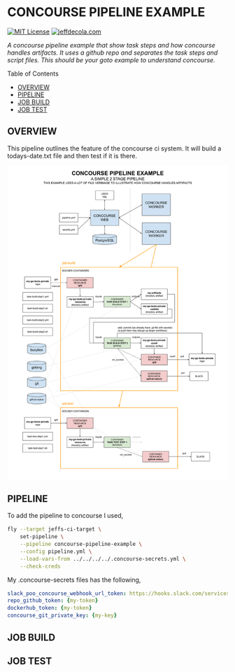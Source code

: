 # CONCOURSE PIPELINE EXAMPLE

[![MIT License](https://img.shields.io/:license-mit-blue.svg)](https://jeffdecola.mit-license.org)
[![jeffdecola.com](https://img.shields.io/badge/website-jeffdecola.com-blue)](https://jeffdecola.com)

  _A concourse pipeline example that show task steps and how
  concourse handles artifacts. It uses a github repo and separates
  the task steps and script files.
  This should be your goto example to understand concourse._

Table of Contents

* [OVERVIEW](https://github.com/JeffDeCola/my-cicd-pipeline-examples/concourse-pipelines/concourse-pipeline-example#overview)
* [PIPELINE](https://github.com/JeffDeCola/my-cicd-pipeline-examples/concourse-pipelines/concourse-pipeline-example#pipeline)
* [JOB BUILD](https://github.com/JeffDeCola/my-cicd-pipeline-examples/concourse-pipelines/concourse-pipeline-example#job-build)
* [JOB TEST](https://github.com/JeffDeCola/my-cicd-pipeline-examples/concourse-pipelines/concourse-pipeline-example#job-test)

## OVERVIEW

This pipeline outlines the feature of the concourse ci system.
It will build a todays-date.txt file and then test if it is there.

![IMAGE](../../docs/pics/concourse-pipeline-example.svg)

## PIPELINE

To add the pipeline to concourse I used,

```bash
fly --target jeffs-ci-target \
    set-pipeline \
    --pipeline concourse-pipeline-example \
    --config pipeline.yml \
    --load-vars-from ../../../../.concourse-secrets.yml \
    --check-creds
```

My .concourse-secrets files has the following,

```yml
slack_poo_concourse_webhook_url_token: https://hooks.slack.com/services/{my-token}
repo_github_token: {my-token}
dockerhub_token: {my-token}
concourse_git_private_key: {my-key}
```

## JOB BUILD


## JOB TEST

